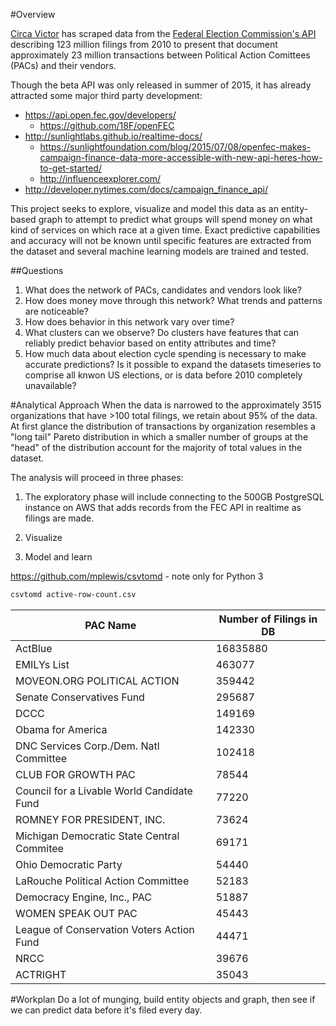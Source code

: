 
#Overview 

[Circa Victor](https://circavictor.com/) has scraped data from the [Federal Election Commission's API](https://18f.gsa.gov/2015/07/08/openfec-api/) describing 123 million filings from 2010 to present that document approximately 23 million transactions between Political Action Comittees (PACs) and their vendors. 

Though the beta API was only released in summer of 2015, it has already attracted some major third party development:

* https://api.open.fec.gov/developers/
  * https://github.com/18F/openFEC
* http://sunlightlabs.github.io/realtime-docs/
  * https://sunlightfoundation.com/blog/2015/07/08/openfec-makes-campaign-finance-data-more-accessible-with-new-api-heres-how-to-get-started/
  * http://influenceexplorer.com/
* http://developer.nytimes.com/docs/campaign_finance_api/

This project seeks to explore, visualize and model this data as an entity-based graph to attempt to predict what groups will spend money on what kind of services on which race at a given time.  Exact predictive capabilities and accuracy will not be known until specific features are extracted from the dataset and several machine learning models are trained and tested. 

##Questions
1. What does the network of PACs, candidates and vendors look like? 
  1. How does money move through this network? What trends and patterns are noticeable? 
2. How does behavior in this network vary over time? 
  2. What clusters can we observe? Do clusters have features that can reliably predict behavior based on entity attributes and time? 
3. How much data about election cycle spending is necessary to make accurate predictions? Is it possible to expand the datasets timeseries to comprise all knwon US elections, or is data before 2010 completely unavailable? 


#Analytical Approach
When the data is narrowed to the approximately 3515 organizations that have >100 total filings, we retain about 95% of the data. At first glance the distribution of transactions by organization resembles a "long tail" Pareto distribution in which a smaller number of groups at the "head" of the distribution account for the majority of total values in the dataset.  

The analysis will proceed in three phases: 

1. The exploratory phase will include connecting to the 500GB PostgreSQL instance on AWS that adds records from the FEC API in realtime as filings are made. 

2. Visualize

3. Model and learn

https://github.com/mplewis/csvtomd - note only for Python 3

```sh
csvtomd active-row-count.csv
```

PAC Name                                                                                                                                                                               |  Number of Filings in DB    
-----------------------------------------------------------------------------------------------------------------------------------------------------------------------------------|----------
ActBlue                                                                                                                                                                            |  16835880
EMILYs List                                                                                                                                                                        |  463077  
MOVEON.ORG POLITICAL ACTION                                                                                                                                                        |  359442  
Senate Conservatives Fund                                                                                                                                                          |  295687  
DCCC                                                                                                                                                                               |  149169  
Obama for America                                                                                                                                                                  |  142330  
DNC Services Corp./Dem. Natl Committee                                                                                                                                             |  102418  
CLUB FOR GROWTH PAC                                                                                                                                                                |  78544   
Council for a Livable World Candidate Fund                                                                                                                                         |  77220   
ROMNEY FOR PRESIDENT, INC.                                                                                                                                                         |  73624   
Michigan Democratic State Central Commitee                                                                                                                                         |  69171   
Ohio Democratic Party                                                                                                                                                              |  54440   
LaRouche Political Action Committee                                                                                                                                                |  52183   
Democracy Engine, Inc., PAC                                                                                                                                                        |  51887   
WOMEN SPEAK OUT PAC                                                                                                                                                                |  45443   
League of Conservation Voters Action Fund                                                                                                                                          |  44471   
NRCC                                                                                                                                                                               |  39676   
ACTRIGHT                                                      |  35043

#Workplan
Do a lot of munging, build entity objects and graph, then see if we can predict data before it's filed every day. 
